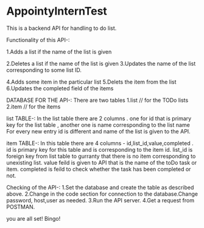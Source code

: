 # AppointyInternTest
This is a backend API for handling to do list.

Functionality of this API-:


1.Adds a list if the name of the list is given

2.Deletes a list if the name of the list is given
3.Updates the name of the list corresponding to some list ID.

4.Adds some item in the particular list
5.Delets the item from the list
6.Updates the completed field of the items

DATABASE FOR THE API-:
There are two tables 
1.list    // for the TODo lists
2.item    // for the items

list TABLE-:
In the list table there are 2 columns . one for id that is primary key for the list table , another one is name corresponding to the list name
For every new entry id is different and name of the list is given to the API.

item TABLE-:
In this table there are 4 columns - id,list_id,value,completed . id is primary key for this table and is corresponding to the item id.
list_id is foreign key from list table to gurranty that there is no item corresponding to unexisting list.
value feild is given to API that is the name of the toDo task or item.
completed is feild to check whether the task has been completed or not.

Checking of the API-:
1.Set the database and create the table as described above.
2.Change in the code section for connection to the database.Change password, host,user as needed.
3.Run the API server.
4.Get a request from POSTMAN.

you are all set! Bingo!
